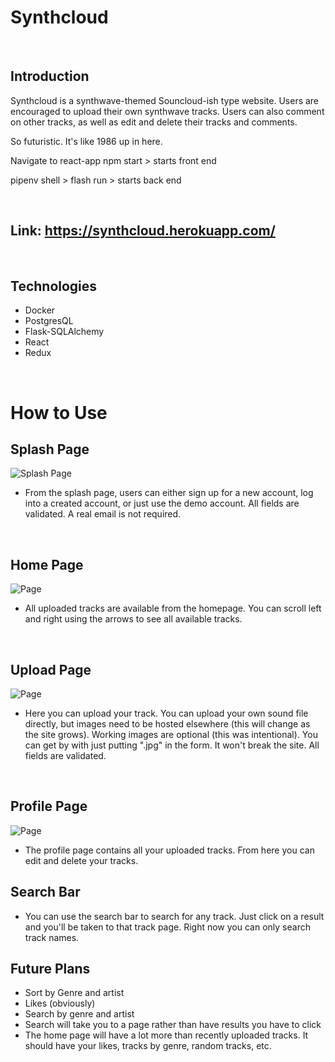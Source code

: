 # Synthcloud

<br/>

## Introduction
Synthcloud is a synthwave-themed Souncloud-ish type website.  Users are encouraged to upload their own synthwave tracks.  Users can also comment on other tracks, as well as edit and delete their tracks and comments. 

So futuristic.  It's like 1986 up in here.

Navigate to react-app
npm start > starts front end

pipenv shell > flash run > starts back end

<br/>

## Link: https://synthcloud.herokuapp.com/

<br/>

## Technologies
* Docker
* PostgresQL
* Flask-SQLAlchemy
* React
* Redux

<br/>

# How to Use
## Splash Page
![Splash Page](https://i.imgur.com/Vz3Dxqx.png)
* From the splash page, users can either sign up for a new account, log into a created account, or just use the demo account.  All fields are validated.  A real email is not required.

<br/>

## Home Page
![Page](https://i.imgur.com/usL6P6c.png)
* All uploaded tracks are available from the homepage.  You can scroll left and right using the arrows to see all available tracks.

<br/>

## Upload Page
![Page](https://i.imgur.com/Gt3jbYj.png)
* Here you can upload your track.  You can upload your own sound file directly, but images need to be hosted elsewhere (this will change as the site grows).  Working images are optional (this was intentional).  You can get by with just putting ".jpg" in the form.  It won't break the site.  All fields are validated.

<br/>

## Profile Page
![Page](https://i.imgur.com/gKfRQp1.png)
* The profile page contains all your uploaded tracks.  From here you can edit and delete your tracks.

## Search Bar
* You can use the search bar to search for any track. Just click on a result and you'll be taken to that track page.  Right now you can only search track names.  

## Future Plans
* Sort by Genre and artist
* Likes (obviously)
* Search by genre and artist
* Search will take you to a page rather than have results you have to click 
* The home page will have a lot more than recently uploaded tracks.  It should have your likes, tracks by genre, random tracks, etc.  
